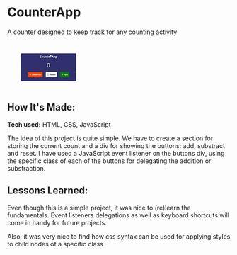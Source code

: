 # CounterApp

A counter designed to keep track for any counting activity

![counter-gif](https://github.com/100-Days-of-Javascript/Day1_CounterApp/blob/c47c53834357b2df32ab62da48fd78e5b8197d93/day1.gif)

## How It's Made:

**Tech used:** HTML, CSS, JavaScript

The idea of this project is quite simple. We have to create a section for storing the current count and a div for 
showing the buttons: add, substract and reset. I have used a JavaScript event listener on the buttons div, using the
specific class of each of the buttons for delegating the addition or substraction.

## Lessons Learned:

Even though this is a simple project, it was nice to (re)learn the fundamentals. Event listeners delegations as well as keyboard shortcuts will come in handy for future projects.

Also, it was very nice to find how css syntax can be used for applying styles to child nodes of a specific class
